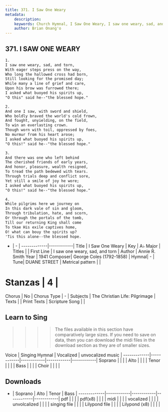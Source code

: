 ```yaml
---
title: 371. I Saw One Weary
metadata:
    description: 
    keywords: Church Hymnal, I Saw One Weary, I saw one weary, sad, and torn, 
    author: Brian Onang'o
---
```



## 371. I SAW ONE WEARY

```txt
1.
I saw one weary, sad, and torn, 
With eager steps press on the way, 
Who long the hallowed cross had born, 
Still looking for the promised day; 
While many a line of grief and care, 
Upon his brow was furrowed there; 
I asked what buoyed his spirits up, 
"O this" said he--"the blessed hope." 

2.
And one I saw, with sword and shield, 
Who boldly braved the world's cold frown, 
And fought, unyielding, on the field, 
To win an everlasting crown. 
Though worn with toil, oppressed by foes, 
No murmur from his heart arose; 
I asked what buoyed his spirits up, 
"O this!" said he--"the blessed hope." 

3.
And there was one who left behind 
The cherished friends of early years, 
And honor, pleasure, wealth resigned, 
To tread the path bedewed with tears. 
Through trials deep and conflict sore, 
Yet still a smile of joy he wore; 
I asked what buoyed his spirits up, 
"O this!" said he--"the blessed hope." 

4.
While pilgrims here we journey on 
In this dark vale of sin and gloom, 
Through tribulation, hate, and scorn, 
Or through the portals of the tomb, 
Till our returning King shall come 
To tkae His exile captives home, 
O! what can bouy the spirits up? 
'Tis this alone--the blessed hope.
```

- |   -  |
-------------|------------|
Title | I Saw One Weary |
Key | A♭ Major |
Titles |  |
First Line | I saw one weary, sad, and torn |
Author | Annie R. Smith
Year | 1941
Composer| George Coles (1792-1858) |
Hymnal|  - |
Tune| DUANE STREET |
Metrical pattern | |
# Stanzas | 4 |
Chorus | No |
Chorus Type | - |
Subjects | The Christian Life: Pilgrimage |
Texts |  |
Print Texts | 
Scripture Song |  |
  
## Learn to Sing

>>>> The files available in this section have comparatively large sizes. If you need to save on data, then you can download the midi files in the download section as they are of smaller sizes.

Voice |  Singing Hymnal | Vocalized | unvocalized music |
-------------|------------|------------|------------|------------|
Soprano | | | |
Alto | | | |
Tenor | | | |
Bass | | | |
Choir | | | |

## Downloads

- |  Soprano | Alto | Tenor | Bass |
-------------|------------|------------|------------|------------|
pdf | | | |
pdf(x8) | | | |
midi | | | |
vocalized | | | |
unvolcalized | | | |
singing file | | | |
Lilypond file | | | |
Lilypond (x8) | | | |
  